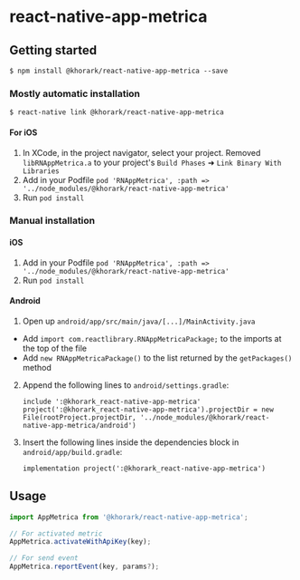 
# react-native-app-metrica

## Getting started

`$ npm install @khorark/react-native-app-metrica --save`

### Mostly automatic installation

`$ react-native link @khorark/react-native-app-metrica`

#### For iOS
1. In XCode, in the project navigator, select your project. Removed `libRNAppMetrica.a` to your project's `Build Phases` ➜ `Link Binary With Libraries`
2. Add in your Podfile 
`pod 'RNAppMetrica', :path => '../node_modules/@khorark/react-native-app-metrica'`
3. Run `pod install`

### Manual installation


#### iOS

1. Add in your Podfile 
`pod 'RNAppMetrica', :path => '../node_modules/@khorark/react-native-app-metrica'`
2. Run `pod install`


#### Android

1. Open up `android/app/src/main/java/[...]/MainActivity.java`
  - Add `import com.reactlibrary.RNAppMetricaPackage;` to the imports at the top of the file
  - Add `new RNAppMetricaPackage()` to the list returned by the `getPackages()` method
2. Append the following lines to `android/settings.gradle`:
  	```
  	include ':@khorark_react-native-app-metrica'
   project(':@khorark_react-native-app-metrica').projectDir = new File(rootProject.projectDir, '../node_modules/@khorark/react-native-app-metrica/android')
  	```
3. Insert the following lines inside the dependencies block in `android/app/build.gradle`:
  	```
   implementation project(':@khorark_react-native-app-metrica')
  	```

## Usage
```javascript
import AppMetrica from '@khorark/react-native-app-metrica';

// For activated metric
AppMetrica.activateWithApiKey(key);

// For send event
AppMetrica.reportEvent(key, params?);
```
  